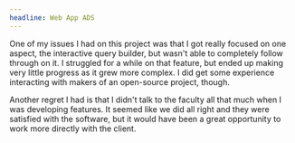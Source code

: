 ```yaml
---
headline: Web App ADS
---
```

One of my issues I had on this project was that I got really focused on one aspect, the interactive query builder, but wasn't able to completely follow through on it. I struggled for a while on that feature, but ended up making very little progress as it grew more complex. I did get some experience interacting with makers of an open-source project, though.

Another regret I had is that I didn't talk to the faculty all that much when I was developing features. It seemed like we did all right and they were satisfied with the software, but it would have been a great opportunity to work more directly with the client.